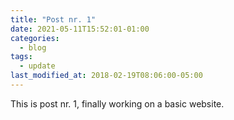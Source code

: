 ```yaml
---
title: "Post nr. 1"
date: 2021-05-11T15:52:01-01:00
categories:
  - blog
tags:
  - update
last_modified_at: 2018-02-19T08:06:00-05:00
---
```


This is post nr. 1, finally working on a basic website.
